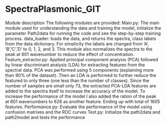 # SpectraPlasmonic_GIT


Module description
The following modules are provided:
Main.py: The main module used for understanding the data and training the model, initialize the parameter Path2data for running the code and see the step-by-step training process.
data_loader: loads the data, and returns the spectra, class labels from the data dictionary. For simplicity the labels are changed from ‘A’, ‘B’,’C’,’D’ to 0, 1, 2, and 3. This module also normalizes the spectra to the peak at 601 wavenumber to reduce the effect of concentration.
Feature_extractor.py: Applied principal component analysis (PCA) followed by linear discriminant analysis (LDA) for extracting features from the spectral data. PCA was performed using 5 components (explaining more than 90% of the dataset). Then an LDA is performed to further reduce the featured to only three (one less than the number of classes). 
Since the number of samples are small only 73, the extracted PCA-LDA features are added to the spectra itself to increase the accuracy of the model.
To increase the performance of the model I also added the ration of the peak at 601 wavenumbers to 628 as another feature. Ending up with total of 1605 features.
Performance.py: Evaluate the performance of the model using confusion matrixes and the ROC curves
Test.py: Initialize the path2data and path2model and tests the performance 
